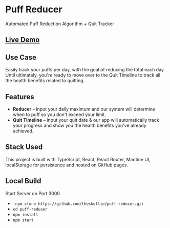 # Puff Reducer

Automated Puff Reduction Algorithm + Quit Tracker

## [Live Demo](https://theskollie.github.io/puff-reducer/) <br/>

## Use Case

Easily track your puffs per day, with the goal of reducing the total each day. Until ultimately, you're ready to move over to the Quit Timeline to track all the health benefits related to quitting.

## Features

- **Reducer** – input your daily maximum and our system will determine when to puff so you don't exceed your limit.
- **Quit Timeline** – input your quit date & our app will automatically track your progress and show you the health benefits you've already achieved.

## Stack Used

This project is built with TypeScript, React, React Router, Mantine UI, localStorage for persistence and hosted on GitHub pages.

## **Local Build**

Start Server on Port 3000

- ` npm clone https://github.com/theskollie/puff-reducer.git`
- `cd puff-reducer`
- `npm install`
- `npm start`
